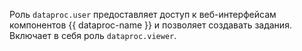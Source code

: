 Роль `dataproc.user` предоставляет доступ к веб-интерфейсам компонентов {{ dataproc-name }} и позволяет создавать задания. Включает в себя роль `dataproc.viewer`.
